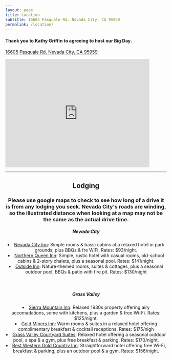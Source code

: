 ```yaml
---
layout: page
title: Location
subtitle: 16605 Pasquale Rd. Nevada City, CA 95959
permalink: /location/
---
```


<h4>Thank you to Kathy Griffin to agreeing to host our <b>Big Day</b>.</h4>
<p><a href="https://www.google.com/maps/place/16605+Pasquale+Rd,+Nevada+City,+CA+95959/@39.26251,-120.9135687,17z/data=!3m1!4b1!4m5!3m4!1s0x809b77c4726816c5:0x2e969181be851be5!8m2!3d39.26251!4d-120.91138">16605 Pasquale Rd. Nevada City, CA 95959</a></p>
<iframe src="https://www.google.com/maps/embed?pb=!1m18!1m12!1m3!1d3089.1347110392376!2d-120.91356868423331!3d39.26250997951591!2m3!1f0!2f0!3f0!3m2!1i1024!2i768!4f13.1!3m3!1m2!1s0x809b77c4726816c5%3A0x2e969181be851be5!2s16605%20Pasquale%20Rd%2C%20Nevada%20City%2C%20CA%2095959!5e0!3m2!1sen!2sus!4v1580262466699!5m2!1sen!2sus" width="450" height="338" frameborder="0" style="border:0;" allowfullscreen=""></iframe>
<hr />
<header>
 <h2>Lodging</h2>
 <h3>Please use google maps to check to see how long of a drive it is from any lodging you seek.  Nevada City's roads are winding, so the illustrated distance when looking at a map may not be the same as the actual drive time.</h3>
    <h5>Nevada City</h5>
    <li><a href="https://nevadacityinn.net/">Nevada City Inn</a>: Simple rooms & basic cabins at a relaxed hotel in park grounds, plus BBQs & fre WiFi. Rates: $93/night.</li>
    <li><a href="https://northernqueeninn.com/">Northern Queen Inn</a>: Simple, rustic hotel with casual rooms, old-school cabins & 2-story chalets, plus a seasonal pool. Rates: $141/night.</li>
    <li><a href="https://outsideinn.com/">Outside Inn</a>: Nature-themed rooms, suites & cottages, plus a seasonal outdoor pool, BBQs & patio with fire pit. Rates: $130/night</li><br>
 <br>
    <h5>Grass Valley</h5>
    <li><a href="http://sierramountaininn.com/">Sierra Mountain Inn</a>: Relaxed 1930s property offering airy accomadations, some with kitchens, plus a garden & free Wi-Fi. Rates: $125/night.</li>
    <li><a href="https://www.choicehotels.com/california/grass-valley/ascend-hotels/cae68?source=gyxt">Gold Miners Inn</a>: Warm rooms & suites in a relaxed hotel offering complimentary breakfast & cocktail receptions. Rates: $175/nigh</li>
    <li><a href="http://www.gvcourtyardsuites.com/">Grass Valley Courtyard Suites</a>: Relaxed hotel offering a seasonal outdoor pool, a spa & a gym, plus free breakfast & parking. Rates: $170/night.</li>
    <li><a href="https://www.bestwestern.com/en_US/book/hotels-in-grass-valley/best-western-gold-country-inn/propertyCode.05353.html">Best Western Gold Country Inn</a>: Straightforward hotel offering free Wi-Fi, breakfast & parking, plus an outdoor pool & a gym. Rates: $156/night.</li>

